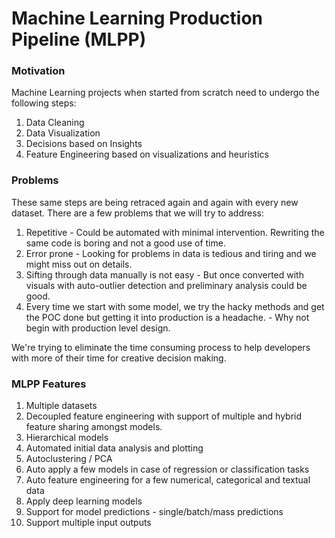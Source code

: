 # Machine Learning Production Pipeline (MLPP)

### Motivation
Machine Learning projects when started from scratch need to undergo the following steps:
1. Data Cleaning
2. Data Visualization
3. Decisions based on Insights
4. Feature Engineering based on visualizations and heuristics

### Problems 
These same steps are being retraced again and again with every new dataset.
There are a few problems that we will try to address:
1. Repetitive - Could be automated with minimal intervention. Rewriting the same code is boring and not a good use of time.
2. Error prone - Looking for problems in data is tedious and tiring and we might miss out on details. 
3. Sifting through data manually is not easy - But once converted with visuals with auto-outlier detection and preliminary analysis could be good.
4. Every time we start with some model, we try the hacky methods and get the POC done but getting it into production is a headache. - Why not begin with production level design.

We're trying to eliminate the time consuming process to help developers with more of their time for creative decision making.

### MLPP Features
1. Multiple datasets
2. Decoupled feature engineering with support of multiple and hybrid feature sharing amongst models.
3. Hierarchical models
4. Automated initial data analysis and plotting
5. Autoclustering / PCA
6. Auto apply a few models in case of regression or classification tasks
7. Auto feature engineering for a few numerical, categorical and textual data
8. Apply deep learning models
9. Support for model predictions - single/batch/mass predictions
10. Support multiple input outputs
